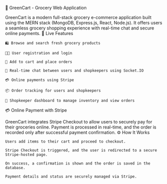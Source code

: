 🛒 GreenCart - Grocery Web Application

GreenCart is a modern full-stack grocery e-commerce application built using the MERN stack (MongoDB, Express.js, React, Node.js). It offers users a seamless grocery shopping experience with real-time chat and secure online payments.
🚀 Live Features

    🛍️ Browse and search fresh grocery products

    👨‍💻 User registration and login

    🧺 Add to cart and place orders

    💬 Real-time chat between users and shopkeepers using Socket.IO

    💳 Online payments using Stripe

    📦 Order tracking for users and shopkeepers

    🛒 Shopkeeper dashboard to manage inventory and view orders

💳 Online Payment with Stripe

GreenCart integrates Stripe Checkout to allow users to securely pay for their groceries online. Payment is processed in real-time, and the order is recorded only after successful payment confirmation.
⚙️ How It Works

    Users add items to their cart and proceed to checkout.

    Stripe Checkout is triggered, and the user is redirected to a secure Stripe-hosted page.

    On success, a confirmation is shown and the order is saved in the database.

    Payment details and status are securely managed via Stripe.



